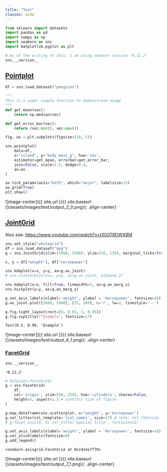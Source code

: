 ```yaml
---
title: "Test"
classes: wide
---
```


```python
from sklearn import datasets
import pandas as pd
import numpy as np
import seaborn as sns
import matplotlib.pyplot as plt

# As of the writing of this, I am using seaborn version '0.12.2'
sns.__version__
```

## [Pointplot](https://seaborn.pydata.org/generated/seaborn.pointplot.html#seaborn.pointplot)


```python
df = sns.load_dataset("penguins")

"""
This is a super simple function to demonstrate usage
"""
def get_mean(vec):
    return np.median(vec)

def get_error_bar(vec):
    return (vec.min(), vec.max())

fig, ax = plt.subplots(figsize=(10, 5))

sns.pointplot(
    data=df, 
    x="island", y="body_mass_g", hue='sex', 
    estimator=get_mean, errorbar=get_error_bar, 
    join=False, scale=1.5, dodge=0.4,
    ax=ax
)

ax.tick_params(axis="both", which="major", labelsize=15)
ax.grid(True)
plt.show()
```


![image-center]({{ site.url }}{{ site.baseurl }}/assets/images/test/output_2_0.png){: .align-center}


## [JointGrid](https://seaborn.pydata.org/generated/seaborn.JointGrid.html)

Also see: https://www.youtube.com/watch?v=t3G078DWXBM


```python
sns.set_style("whitegrid")
df = sns.load_dataset("mpg")
g = sns.JointGrid(xlim=(1000, 5500), ylim=(10, 230), marginal_ticks=True)

x, y = df["weight"], df["horsepower"]

sns.kdeplot(x=x, y=y, ax=g.ax_joint)
# sns.scatterplot(x=x, y=y, ax=g.ax_joint, alpha=0.2)

sns.kdeplot(x=x, fill=True, linewidth=2, ax=g.ax_marg_x)
sns.histplot(y=y, ax=g.ax_marg_y)

g.set_axis_labels(xlabel='weight', ylabel = 'Horsepower', fontsize=16)
g.ax_joint.plot([1000, 5000], [25, 200], c='r', lw=2, linestyle='--')

g.fig.tight_layout(rect=[0, 0.03, 1, 0.95])
g.fig.suptitle(f"Example", fontsize=17)
```




    Text(0.5, 0.98, 'Example')




    
![image-center]({{ site.url }}{{ site.baseurl }}/assets/images/test/output_4_1.png){: .align-center}
    


### [FacetGrid](https://www.youtube.com/watch?v=YYeqJllXHxM&list=PLtPIclEQf-3cG31dxSMZ8KTcDG7zYng1j&index=18)


```python
sns.__version__
```




    '0.12.2'




```python
# help(sns.FacetGrid)
g = sns.FacetGrid(
    df, 
    col='origin', ylim=(50, 250), hue='cylinders', sharex=False,
    height=5, aspect=1.2 # controls size of figure
)

g.map_dataframe(sns.scatterplot, x="weight", y='horsepower')
g.set_titles(col_template='{col_name}', size=17) # note: not fontsize
# g.facet_axis(0, 0).set_title('Special title', fontsize=21)

g.set_axis_labels(xlabel='weight', ylabel = 'Horsepower', fontsize=16)
g.set_xticklabels(fontsize=9)
g.add_legend()
```




    <seaborn.axisgrid.FacetGrid at 0x142ee7f70>




  
![image-center]({{ site.url }}{{ site.baseurl }}/assets/images/test/output_7_1.png){: .align-center}
    
    

